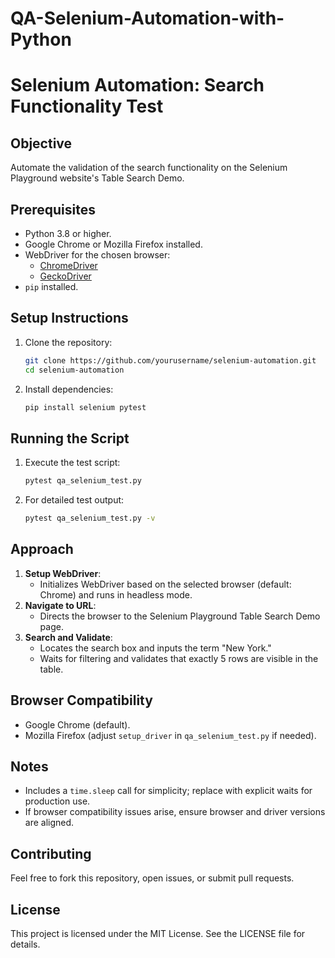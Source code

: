 # QA-Selenium-Automation-with-Python
# Selenium Automation: Search Functionality Test

## Objective
Automate the validation of the search functionality on the Selenium Playground website's Table Search Demo.

## Prerequisites
- Python 3.8 or higher.
- Google Chrome or Mozilla Firefox installed.
- WebDriver for the chosen browser:
  - [ChromeDriver](https://sites.google.com/chromium.org/driver/)
  - [GeckoDriver](https://github.com/mozilla/geckodriver/releases)
- `pip` installed.

## Setup Instructions
1. Clone the repository:
   ```bash
   git clone https://github.com/yourusername/selenium-automation.git
   cd selenium-automation
   ```
2. Install dependencies:
   ```bash
   pip install selenium pytest
   ```

## Running the Script
1. Execute the test script:
   ```bash
   pytest qa_selenium_test.py
   ```

2. For detailed test output:
   ```bash
   pytest qa_selenium_test.py -v
   ```

## Approach
1. **Setup WebDriver**:
   - Initializes WebDriver based on the selected browser (default: Chrome) and runs in headless mode.
2. **Navigate to URL**:
   - Directs the browser to the Selenium Playground Table Search Demo page.
3. **Search and Validate**:
   - Locates the search box and inputs the term "New York."
   - Waits for filtering and validates that exactly 5 rows are visible in the table.

## Browser Compatibility
- Google Chrome (default).
- Mozilla Firefox (adjust `setup_driver` in `qa_selenium_test.py` if needed).

## Notes
- Includes a `time.sleep` call for simplicity; replace with explicit waits for production use.
- If browser compatibility issues arise, ensure browser and driver versions are aligned.

## Contributing
Feel free to fork this repository, open issues, or submit pull requests.

## License
This project is licensed under the MIT License. See the LICENSE file for details.
